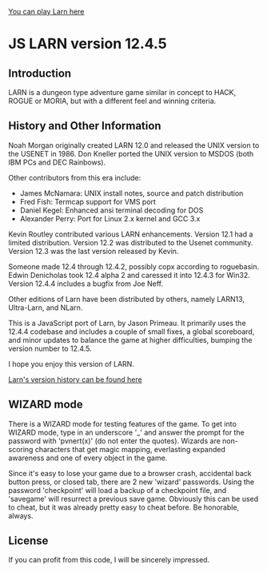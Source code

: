 [You can play Larn here](http://prim.io/larn/ "You can play Larn here")


JS LARN version 12.4.5
======================

Introduction
------------

LARN is a dungeon type adventure game similar in concept to HACK, ROGUE
or MORIA, but with a different feel and winning criteria.


History and Other Information
-----------------------------
Noah Morgan originally created LARN 12.0 and released the UNIX
version to the USENET in 1986.  Don Kneller ported the UNIX
version to MSDOS (both IBM PCs and DEC Rainbows).

Other contributors from this era include:
- James McNamara: UNIX install notes, source and patch distribution
- Fred Fish: Termcap support for VMS port
- Daniel Kegel: Enhanced ansi terminal decoding for DOS
- Alexander Perry: Port for Linux 2.x kernel and GCC 3.x

Kevin Routley contributed various LARN enhancements. Version 12.1 had
a limited distribution. Version 12.2 was distributed to the Usenet
community. Version 12.3 was the last version released by Kevin.

Someone made 12.4 through 12.4.2, possibly copx according to
roguebasin. Edwin Denicholas took 12.4 alpha 2 and caressed it into
12.4.3 for Win32. Version 12.4.4 includes a bugfix from Joe Neff.

Other editions of Larn have been distributed by others, namely
LARN13, Ultra-Larn, and NLarn.

This is a JavaScript port of Larn, by Jason Primeau. It primarily uses
the 12.4.4 codebase and includes a couple of small fixes, a global scoreboard,
and minor updates to balance the game at higher difficulties, bumping the
version number to 12.4.5.

I hope you enjoy this version of LARN.

[Larn's version history can be found here](https://github.com/primeau/Larn/blob/master/history.md "Larn's version history can be found here")


WIZARD mode
-----------
There is a WIZARD mode for testing features of the game.  To get into WIZARD
mode, type in an underscore '_' and answer the prompt for the password with
'pvnert(x)' (do not enter the quotes).  Wizards are non-scoring characters that
get magic mapping, everlasting expanded awareness and one of every object in
the game.

Since it's easy to lose your game due to a browser crash, accidental back
button press, or closed tab, there are 2 new 'wizard' passwords. Using the
password 'checkpoint' will load a backup of a checkpoint file, and 'savegame'
will resurrect a previous save game. Obviously this can be used to cheat,
but it was already pretty easy to cheat before. Be honorable, always.


License
-------
If you can profit from this code, I will be sincerely impressed.
